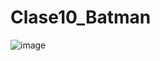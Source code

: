 # Clase10_Batman
![image](https://github.com/BrianHernandezDiaz/Clase10_Batman/assets/119024625/85a4db9f-f34b-47d7-afb7-736c9f99553b)
